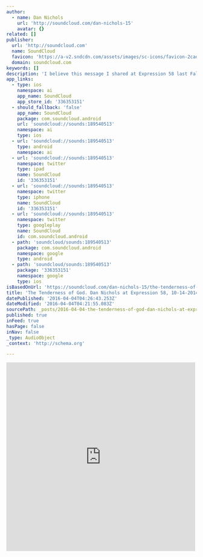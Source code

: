 ```yaml
---
author:
  - name: Dan Nichols
    url: 'http://soundcloud.com/dan-nichols-15'
    avatar: {}
related: []
publisher:
  url: 'http://soundcloud.com'
  name: SoundCloud
  favicon: 'https://a-v2.sndcdn.com/assets/images/sc-icons/favicon-2cadd14b.ico'
  domain: soundcloud.com
keywords: []
description: 'I believe this message I shared at Expression 58 last Fall will encourage you wherever you are in your journey. I welcome any and all questions, comments and feedback. Thanks for listening!'
app_links:
  - type: ios
    namespace: ai
    app_name: SoundCloud
    app_store_id: '336353151'
  - should_fallback: 'false'
    app_name: SoundCloud
    package: com.soundcloud.android
    url: 'soundcloud://sounds:189540513'
    namespace: ai
    type: ios
  - url: 'soundcloud://sounds:189540513'
    type: android
    namespace: ai
  - url: 'soundcloud://sounds:189540513'
    namespace: twitter
    type: ipad
    name: SoundCloud
    id: '336353151'
  - url: 'soundcloud://sounds:189540513'
    namespace: twitter
    type: iphone
    name: SoundCloud
    id: '336353151'
  - url: 'soundcloud://sounds:189540513'
    namespace: twitter
    type: googleplay
    name: SoundCloud
    id: com.soundcloud.android
  - path: 'soundcloud/sounds:189540513'
    package: com.soundcloud.android
    namespace: google
    type: android
  - path: 'soundcloud/sounds:189540513'
    package: '336353151'
    namespace: google
    type: ios
isBasedOnUrl: 'https://soundcloud.com/dan-nichols-15/the-tenderness-of-god-dan-nichols-at-expression-58-10-14-2014'
title: 'The Tenderness of God. Dan Nichols at Expression 58, 10-14-2014 by Dan Nichols'
datePublished: '2016-04-04T04:26:43.253Z'
dateModified: '2016-04-04T04:21:55.083Z'
sourcePath: _posts/2016-04-04-the-tenderness-of-god-dan-nichols-at-expression-58-10-14-2.md
published: true
inFeed: true
hasPage: false
inNav: false
_type: AudioObject
_context: 'http://schema.org'

---
```

<iframe src="https://cdn.embedly.com/widgets/media.html?src=https%3A%2F%2Fw.soundcloud.com%2Fplayer%2F%3Fvisual%3Dtrue%26url%3Dhttp%253A%252F%252Fapi.soundcloud.com%252Ftracks%252F189540513%26show_artwork%3Dtrue&amp;url=https%3A%2F%2Fsoundcloud.com%2Fdan-nichols-15%2Fthe-tenderness-of-god-dan-nichols-at-expression-58-10-14-2014&amp;image=http%3A%2F%2Fi1.sndcdn.com%2Fartworks-000105654067-bpi8wn-t500x500.jpg&amp;key=b7d04c9b404c499eba89ee7072e1c4f7&amp;type=text%2Fhtml&amp;schema=soundcloud" width="500" height="500" scrolling="no" frameborder="0" allowfullscreen="allowfullscreen" style=""></iframe>
